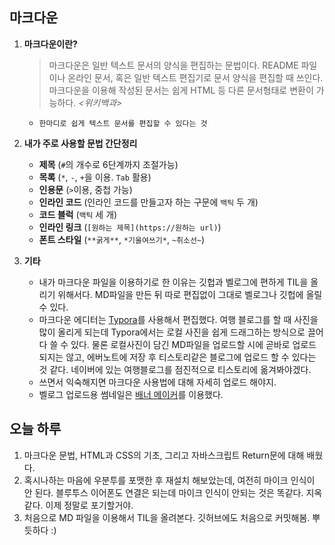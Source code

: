 ## 마크다운

1. **마크다운이란?**

   >마크다운은 일반 텍스트 문서의 양식을 편집하는 문법이다. README 파일이나 온라인 문서, 혹은 일반 텍스트 편집기로 문서 양식을 편집할 때 쓰인다. 마크다운을 이용해 작성된 문서는 쉽게 HTML 등 다른 문서형태로 변환이 가능하다. *<위키백과>*

   + `한마디로 쉽게 텍스트 문서를 편집할 수 있다는 것`
   
   

2. **내가 주로 사용할 문법 간단정리**

   + **제목** (`#`의 개수로 6단계까지 조절가능)
   + **목록** (`*`, `-`, `+`을 이용. `Tab` 활용) 
   + **인용문** (`>`이용, 중첩 가능)
   + **인라인 코드** (인라인 코드를 만들고자 하는 구문에 `백틱` 두 개)
   + **코드 블럭** (`백틱` 세 개)
   + **인라인 링크** (`[원하는 제목](https://원하는 url)`)
   + **폰트 스타일** (`**굵게**`,  `*기울여쓰기*`, `~취소선~`)

   

3. **기타**

   + 내가 마크다운 파일을 이용하기로 한 이유는 깃헙과 벨로그에 편하게 TIL을 올리기 위해서다. MD파일을 만든 뒤 따로 편집없이 그대로 벨로그나 깃헙에 올릴 수 있다.
   + 마크다운 에디터는 [Typora](https://typora.io/)를 사용해서 편집했다. 여행 블로그를 할 때 사진을 많이 올리게 되는데 Typora에서는 로컬 사진을 쉽게 드래그하는 방식으로 끌어다 쓸 수 있다. 물론 로컬사진이 담긴 MD파일을 업로드할 시에 곧바로 업로드 되지는 않고, 에버노트에 저장 후 티스토리같은 블로그에 업로드 할 수 있다는 것 같다. 네이버에 있는 여행블로그를 점진적으로 티스토리에 옮겨봐야겠다.
   + 쓰면서 익숙해지면 마크다운 사용법에 대해 자세히 업로드 해야지.
   + 벨로그 업로드용 썸네일은 [배너 메이커](https://banner.godori.dev/)를 이용했다.



## 오늘 하루

1. 마크다운 문법, HTML과 CSS의 기초, 그리고 자바스크립트 Return문에 대해 배웠다.
2. 혹시나하는 마음에 우분투를 포맷한 후 재설치 해보았는데, 여전히 마이크 인식이 안 된다. 블루투스 이어폰도 연결은 되는데 마이크 인식이 안되는 것은 똑같다. 지옥같다. 이제 정말로 포기할거야.
3. 처음으로 MD 파일을 이용해서 TIL을 올려본다. 깃허브에도 처음으로 커밋해봄. 뿌듯하다 :)